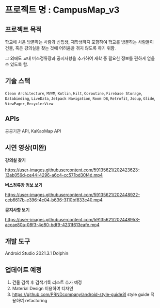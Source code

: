 # 프로젝트 명 : CampusMap_v3

## 프로젝트 목적

  학교에 처음 방문하는 사람과 신입생, 재학생까지 포함하여 학교를 방문하는 사람들이 건물, 혹은 강의실을 찾는 것에 어려움을 겪지 않도록 하기 위함.
  
  그 외에도 교내 버스정류장과 공지사항을 추가하여 재학 중 필요한 정보를 편하게 얻을 수 있도록 함.
  
  
## 기술 스택
`Clean Architecture`, `MVVM`, `Kotlin`, `Hilt`, `Coroutine`, `Firebase Storage`, `Databinding`, `LiveData`, `Jetpack Navigation`, `Room DB`, `Retrofit`,
`Jsoup`, `Glide`, `ViewPager`, `RecyclerView`

## APIs
공공기관 API, KaKaoMap API


  
  
## 시연 영상(미완)

**강의실 찾기**

https://user-images.githubusercontent.com/59135621/202423623-13ab056d-ce44-4296-a6c4-cc571bd30f4d.mp4

**버스정류장 정보 보기**

https://user-images.githubusercontent.com/59135621/202448922-ceb6617b-e396-4c04-b636-3110bf833c40.mp4

**공지사항 보기**

https://user-images.githubusercontent.com/59135621/202448953-accae80a-08f3-4e80-bdf9-4231f613eafe.mp4

## 개발 도구

Android Studio 2021.3.1 Dolphin

## 업데이트 예정

1. 건물 검색 후 검색기록 리스트 추가 예정
2. Material Design 이용하여 디자인
3. https://github.com/PRNDcompany/android-style-guide의 style guide 적용하여 refactoring


